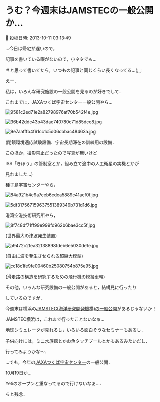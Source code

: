 # うむ？今週末はJAMSTECの一般公開か…

📅 投稿日時: 2013-10-11 03:13:49

…今日は帰宅が遅いので，


記事を書いている暇がないので，小ネタでも…


＃と思って書いてたら，いつもの記事と同じくらい長くなってる…(;_;





えー．


私は，いろんな研究施設の一般公開を見るのが好きでして．





これまでに，JAXAつくば宇宙センター一般公開やら…




![9581c2ed71e2a82798976af70b542f4e.jpg](images/9581c2ed71e2a82798976af70b542f4e.jpg)









![36b42ddc43b43dae740780c71d85dce8.jpg](images/36b42ddc43b43dae740780c71d85dce8.jpg)









![9e7aafffb4f61cc1c5d06cbbac48463a.jpg](images/9e7aafffb4f61cc1c5d06cbbac48463a.jpg)




(閉鎖環境適応試験設備．宇宙長期滞在の訓練用の設備．


このほか，撮影禁止だったので写真が無いけど


ISS「きぼう」の管制室とか，組み立て途中の人工衛星の実機とかが


見れました…)





種子島宇宙センターやら，




![84a921b4e9a7ceb6cdca5889c41aef0f.jpg](images/84a921b4e9a7ceb6cdca5889c41aef0f.jpg)









![5df317567159637551389349b731d1d6.jpg](images/5df317567159637551389349b731d1d6.jpg)







港湾空港技術研究所やら，




![8f748df71ff99e999fd962b6bae3cc5f.jpg](images/8f748df71ff99e999fd962b6bae3cc5f.jpg)




(世界最大の津波発生装置)




![a9472c2fea32f38898fdeb6e5030de1e.jpg](images/a9472c2fea32f38898fdeb6e5030de1e.jpg)




(自由に波を発生させられる超巨大模型)




![cc18c1fe9fe00460b25080754b875e95.jpg](images/cc18c1fe9fe00460b25080754b875e95.jpg)




(滑走路の構造を研究するための飛行機の模擬車輪)





その他，いろんな研究設備の一般公開があると，結構見に行ったり


しているのですが．





今週末は横浜の[JAMSTEC(海洋研究開発機構)の一般公開](http://www.jamstec.go.jp/j/pr/public_open/yokohama/2013/index.html)があるじゃないか！





JAMSTEC横浜は，これまで行ったことないなぁ…


地球シミュレータが見れるし，いろいろ面白そうなセミナーもあるし．


子供向けには，ミニ水族館とかお魚タッチプールとかもあるみたいだし．


行ってみようかな～．





…でも，今年の[JAXAつくば宇宙センター](http://fanfun.jaxa.jp/event/detail/635.html)の一般公開．


10月19日か…


Yetiのオープンと重なってるので行けないなぁ…．


ちと残念．
